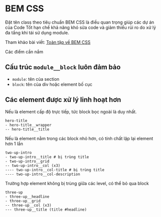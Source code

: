 # BEM CSS

Đặt tên class theo tiêu chuẩn BEM CSS là điều quan trọng giúp các dự án của Code Tốt hạn chế khả năng khó sửa code và giảm thiểu rủi ro do xử lý đa tầng khi tái sử dụng module.

Tham khảo bài viết: [Toàn tập về BEM CSS](https://codetot.net/toan-tap-ve-bem-css/)

Các điểm cần nắm

## Cấu trúc `module__block` luôn đảm bảo

- `module`: tên của section
- `block`: tên của div hoặc element bố cục

## Các element được xử lý linh hoạt hơn

Nếu là element cấp độ trực tiếp, tức block bọc ngoài là duy nhất.

```
hero-title
- hero-title__wrapper
-- hero-title__title
```

Nếu là element nằm trong các block nhỏ hơn, có tính chất lặp lại element hơn 1 lần

```
two-up-intro
- two-up-intro__title # bị trùng title
- two-up-intro__grid
-- two-up-intro__col (x3)
---- two-up-intro__col-title # bị trùng title
---- two-up-intro__col-description
```

Trường hợp element không bị trùng giữa các level, có thể bỏ qua block

```
three-up
- three-up__headline
- three-up__grid
-- three-up__col (x3)
--- three-up__title (title #headline)
```
